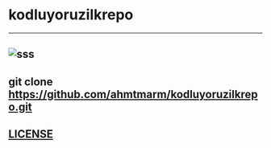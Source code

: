 # kodluyoruzilkrepo
-----------------------------------------------------------------------------------------------------------------

![sss](https://user-images.githubusercontent.com/107887076/175780264-a2870677-93d5-493f-bd99-697578eb9296.PNG)
-------------------------------------------------------------------------------------------------------
git clone https://github.com/ahmtmarm/kodluyoruzilkrepo.git
------------------------------------------------------------------------------------------------
[LICENSE](https://choosealicense.com/licenses/mit/#)
------------------------------------------------------------------------------------

